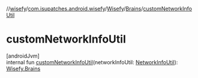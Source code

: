 //[wisefy](../../../../index.md)/[com.isupatches.android.wisefy](../../index.md)/[Wisefy](../index.md)/[Brains](index.md)/[customNetworkInfoUtil](custom-network-info-util.md)

# customNetworkInfoUtil

[androidJvm]\
internal fun [customNetworkInfoUtil](custom-network-info-util.md)(networkInfoUtil: [NetworkInfoUtil](../../../com.isupatches.android.wisefy.networkinfo/-network-info-util/index.md)): [Wisefy.Brains](index.md)
